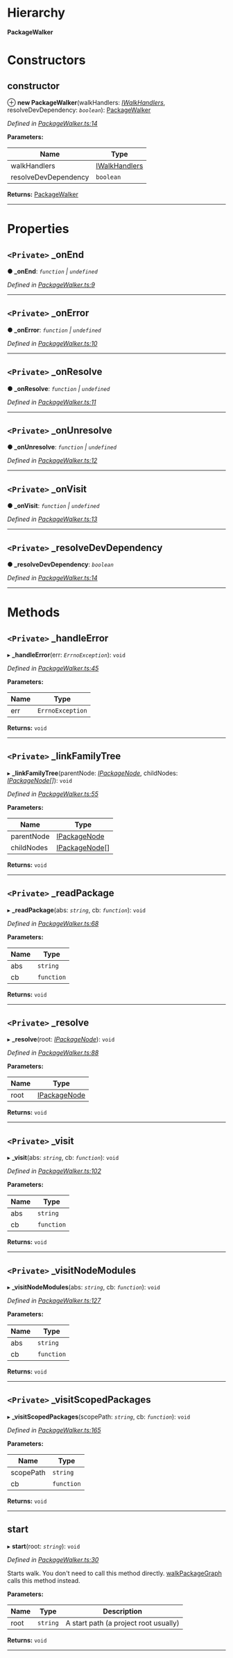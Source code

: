 

# Hierarchy

**PackageWalker**

# Constructors

<a id="constructor"></a>

##  constructor

⊕ **new PackageWalker**(walkHandlers: *[IWalkHandlers](../interfaces/iwalkhandlers.md)*, resolveDevDependency: *`boolean`*): [PackageWalker](packagewalker.md)

*Defined in [PackageWalker.ts:14](https://github.com/ajaxlab/walk-package-graph/blob/bd8527d/src/PackageWalker.ts#L14)*

**Parameters:**

| Name | Type |
| ------ | ------ |
| walkHandlers | [IWalkHandlers](../interfaces/iwalkhandlers.md) |
| resolveDevDependency | `boolean` |

**Returns:** [PackageWalker](packagewalker.md)

___

# Properties

<a id="_onend"></a>

## `<Private>` _onEnd

**● _onEnd**: *`function` \| `undefined`*

*Defined in [PackageWalker.ts:9](https://github.com/ajaxlab/walk-package-graph/blob/bd8527d/src/PackageWalker.ts#L9)*

___
<a id="_onerror"></a>

## `<Private>` _onError

**● _onError**: *`function` \| `undefined`*

*Defined in [PackageWalker.ts:10](https://github.com/ajaxlab/walk-package-graph/blob/bd8527d/src/PackageWalker.ts#L10)*

___
<a id="_onresolve"></a>

## `<Private>` _onResolve

**● _onResolve**: *`function` \| `undefined`*

*Defined in [PackageWalker.ts:11](https://github.com/ajaxlab/walk-package-graph/blob/bd8527d/src/PackageWalker.ts#L11)*

___
<a id="_onunresolve"></a>

## `<Private>` _onUnresolve

**● _onUnresolve**: *`function` \| `undefined`*

*Defined in [PackageWalker.ts:12](https://github.com/ajaxlab/walk-package-graph/blob/bd8527d/src/PackageWalker.ts#L12)*

___
<a id="_onvisit"></a>

## `<Private>` _onVisit

**● _onVisit**: *`function` \| `undefined`*

*Defined in [PackageWalker.ts:13](https://github.com/ajaxlab/walk-package-graph/blob/bd8527d/src/PackageWalker.ts#L13)*

___
<a id="_resolvedevdependency"></a>

## `<Private>` _resolveDevDependency

**● _resolveDevDependency**: *`boolean`*

*Defined in [PackageWalker.ts:14](https://github.com/ajaxlab/walk-package-graph/blob/bd8527d/src/PackageWalker.ts#L14)*

___

# Methods

<a id="_handleerror"></a>

## `<Private>` _handleError

▸ **_handleError**(err: *`ErrnoException`*): `void`

*Defined in [PackageWalker.ts:45](https://github.com/ajaxlab/walk-package-graph/blob/bd8527d/src/PackageWalker.ts#L45)*

**Parameters:**

| Name | Type |
| ------ | ------ |
| err | `ErrnoException` |

**Returns:** `void`

___
<a id="_linkfamilytree"></a>

## `<Private>` _linkFamilyTree

▸ **_linkFamilyTree**(parentNode: *[IPackageNode](../interfaces/ipackagenode.md)*, childNodes: *[IPackageNode](../interfaces/ipackagenode.md)[]*): `void`

*Defined in [PackageWalker.ts:55](https://github.com/ajaxlab/walk-package-graph/blob/bd8527d/src/PackageWalker.ts#L55)*

**Parameters:**

| Name | Type |
| ------ | ------ |
| parentNode | [IPackageNode](../interfaces/ipackagenode.md) |
| childNodes | [IPackageNode](../interfaces/ipackagenode.md)[] |

**Returns:** `void`

___
<a id="_readpackage"></a>

## `<Private>` _readPackage

▸ **_readPackage**(abs: *`string`*, cb: *`function`*): `void`

*Defined in [PackageWalker.ts:68](https://github.com/ajaxlab/walk-package-graph/blob/bd8527d/src/PackageWalker.ts#L68)*

**Parameters:**

| Name | Type |
| ------ | ------ |
| abs | `string` |
| cb | `function` |

**Returns:** `void`

___
<a id="_resolve"></a>

## `<Private>` _resolve

▸ **_resolve**(root: *[IPackageNode](../interfaces/ipackagenode.md)*): `void`

*Defined in [PackageWalker.ts:88](https://github.com/ajaxlab/walk-package-graph/blob/bd8527d/src/PackageWalker.ts#L88)*

**Parameters:**

| Name | Type |
| ------ | ------ |
| root | [IPackageNode](../interfaces/ipackagenode.md) |

**Returns:** `void`

___
<a id="_visit"></a>

## `<Private>` _visit

▸ **_visit**(abs: *`string`*, cb: *`function`*): `void`

*Defined in [PackageWalker.ts:102](https://github.com/ajaxlab/walk-package-graph/blob/bd8527d/src/PackageWalker.ts#L102)*

**Parameters:**

| Name | Type |
| ------ | ------ |
| abs | `string` |
| cb | `function` |

**Returns:** `void`

___
<a id="_visitnodemodules"></a>

## `<Private>` _visitNodeModules

▸ **_visitNodeModules**(abs: *`string`*, cb: *`function`*): `void`

*Defined in [PackageWalker.ts:127](https://github.com/ajaxlab/walk-package-graph/blob/bd8527d/src/PackageWalker.ts#L127)*

**Parameters:**

| Name | Type |
| ------ | ------ |
| abs | `string` |
| cb | `function` |

**Returns:** `void`

___
<a id="_visitscopedpackages"></a>

## `<Private>` _visitScopedPackages

▸ **_visitScopedPackages**(scopePath: *`string`*, cb: *`function`*): `void`

*Defined in [PackageWalker.ts:165](https://github.com/ajaxlab/walk-package-graph/blob/bd8527d/src/PackageWalker.ts#L165)*

**Parameters:**

| Name | Type |
| ------ | ------ |
| scopePath | `string` |
| cb | `function` |

**Returns:** `void`

___
<a id="start"></a>

##  start

▸ **start**(root: *`string`*): `void`

*Defined in [PackageWalker.ts:30](https://github.com/ajaxlab/walk-package-graph/blob/bd8527d/src/PackageWalker.ts#L30)*

Starts walk. You don't need to call this method directly. [walkPackageGraph](../#walkpackagegraph) calls this method instead.

**Parameters:**

| Name | Type | Description |
| ------ | ------ | ------ |
| root | `string` |  A start path (a project root usually) |

**Returns:** `void`

___

